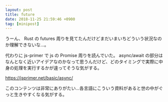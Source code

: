 ```yaml
---
layout: post
title: future
date: 2018-11-25 21:59:46 +0900
tag: [minipost]
---
```


うーん、 Rust の futures 周りを見てたんだけどまだいまいちどういう状況なのか理解できないな...。

代わりに js-primer で js の Promise 周りを読んでいた。 async/await の部分はなんとなく近いアイデアなのかなって思うんだけど、どのタイミングで実際に中身の処理を実行するかが違ってそうな気がする。

https://jsprimer.net/basic/async/

このコンテンツは非常にありがたい...各言語にこういう資料があると世の中がぐっと生きやすくなる気がする。
